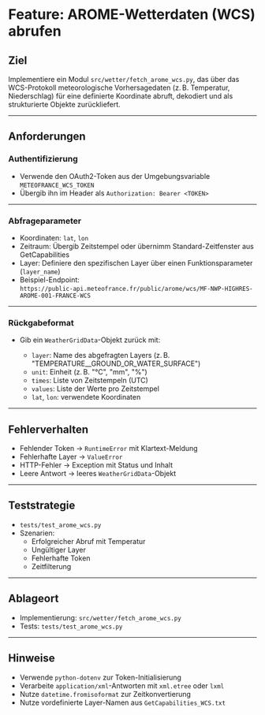 # Feature: AROME-Wetterdaten (WCS) abrufen

## Ziel

Implementiere ein Modul `src/wetter/fetch_arome_wcs.py`, das über das WCS-Protokoll meteorologische Vorhersagedaten (z. B. Temperatur, Niederschlag) für eine definierte Koordinate abruft, dekodiert und als strukturierte Objekte zurückliefert.

---

## Anforderungen

### Authentifizierung

- Verwende den OAuth2-Token aus der Umgebungsvariable `METEOFRANCE_WCS_TOKEN`
- Übergib ihn im Header als `Authorization: Bearer <TOKEN>`

---

### Abfrageparameter

- Koordinaten: `lat`, `lon`
- Zeitraum: Übergib Zeitstempel oder übernimm Standard-Zeitfenster aus GetCapabilities
- Layer: Definiere den spezifischen Layer über einen Funktionsparameter (`layer_name`)
- Beispiel-Endpoint:  
  `https://public-api.meteofrance.fr/public/arome/wcs/MF-NWP-HIGHRES-AROME-001-FRANCE-WCS`

---

### Rückgabeformat

- Gib ein `WeatherGridData`-Objekt zurück mit:

  - `layer`: Name des abgefragten Layers (z. B. "TEMPERATURE__GROUND_OR_WATER_SURFACE")
  - `unit`: Einheit (z. B. "°C", "mm", "%")
  - `times`: Liste von Zeitstempeln (UTC)
  - `values`: Liste der Werte pro Zeitstempel
  - `lat`, `lon`: verwendete Koordinaten

---

## Fehlerverhalten

- Fehlender Token → `RuntimeError` mit Klartext-Meldung
- Fehlerhafte Layer → `ValueError`
- HTTP-Fehler → Exception mit Status und Inhalt
- Leere Antwort → leeres `WeatherGridData`-Objekt

---

## Teststrategie

- `tests/test_arome_wcs.py`
- Szenarien:
  - Erfolgreicher Abruf mit Temperatur
  - Ungültiger Layer
  - Fehlerhafte Token
  - Zeitfilterung

---

## Ablageort

- Implementierung: `src/wetter/fetch_arome_wcs.py`
- Tests: `tests/test_arome_wcs.py`

---

## Hinweise

- Verwende `python-dotenv` zur Token-Initialisierung
- Verarbeite `application/xml`-Antworten mit `xml.etree` oder `lxml`
- Nutze `datetime.fromisoformat` zur Zeitkonvertierung
- Nutze vordefinierte Layer-Namen aus `GetCapabilities_WCS.txt`